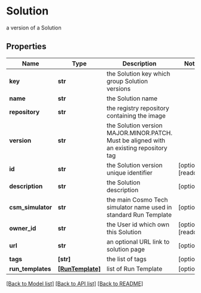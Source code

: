 # Solution

a version of a Solution

## Properties
Name | Type | Description | Notes
------------ | ------------- | ------------- | -------------
**key** | **str** | the Solution key which group Solution versions | 
**name** | **str** | the Solution name | 
**repository** | **str** | the registry repository containing the image | 
**version** | **str** | the Solution version MAJOR.MINOR.PATCH. Must be aligned with an existing repository tag | 
**id** | **str** | the Solution version unique identifier | [optional] [readonly] 
**description** | **str** | the Solution description | [optional] 
**csm_simulator** | **str** | the main Cosmo Tech simulator name used in standard Run Template | [optional] 
**owner_id** | **str** | the User id which own this Solution | [optional] [readonly] 
**url** | **str** | an optional URL link to solution page | [optional] 
**tags** | **[str]** | the list of tags | [optional] 
**run_templates** | [**[RunTemplate]**](RunTemplate.md) | list of Run Template | [optional] 

[[Back to Model list]](../README.md#documentation-for-models) [[Back to API list]](../README.md#documentation-for-api-endpoints) [[Back to README]](../README.md)


